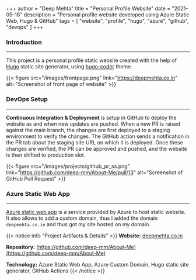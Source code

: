 +++
author = "Deep Mehta"
title = "Personal Profile Website"
date = "2021-05-18"
description = "Personal profile website developed using Azure Static Web, Hugo & GitHub"
tags = [
    "website",
    "profile",
    "hugo",
    "azure",
    "github",
    "devops"
]
+++

### Introduction

---

This project is a personal profile static website created with the help of [Hugo](https://gohugo.io) static site generator, using [hugo-coder](https://themes.gohugo.io/hugo-coder/) theme.

{{< figure src="/images/frontpage.png" link="https://deepmehta.co.in" alt="Screenshot of front page of website" >}}

### DevOps Setup

---

**Continuous Integration & Deployment** is setup in GitHub to deploy the website as and when new updates are pushed. When a new PR is raised against the main branch, the changes are first deployed to a staging environment to verify the changes. The GitHub action sends a notification in the PR tab about the staging site URL on which it is deployed.
Once these changes are verified, the PR can be approved and pushed, and the website is then shifted to production slot.

{{< figure src="/images/projects/github_pr_ss.png" link="https://github.com/deep-mm/About-Me/pull/13" alt="Screenshot of GitHub Pull Request" >}}

### Azure Static Web App

---

[Azure static web app](https://azure.microsoft.com/en-in/services/app-service/static/) is a service provided by Azure to host static website. It also allows to add a custom domain, thus I added the domain `deepmehta.co.in` and thus got my site hosted on my domain.

{{< notice info "Project Artifacts & Details" >}}
**Website:** [deepmehta.co.in](https://deepmehta.co.in)

**Repository:** [https://github.com/deep-mm/About-Me](https://github.com/deep-mm/About-Me)

**Technology:** Azure Static Web App, Azure Custom Domain, Hugo static site generator, GitHub Actions
{{< /notice >}}
